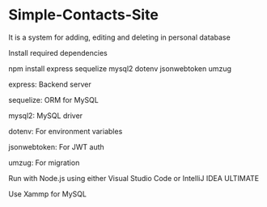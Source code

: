 # Simple-Contacts-Site

It is a system for adding, editing and deleting in personal database



Install required dependencies



npm install express sequelize mysql2 dotenv jsonwebtoken umzug



express: Backend server



sequelize: ORM for MySQL



mysql2: MySQL driver



dotenv: For environment variables



jsonwebtoken: For JWT auth



umzug: For migration



Run with Node.js using either Visual Studio Code or IntelliJ IDEA ULTIMATE

Use Xammp for MySQL

